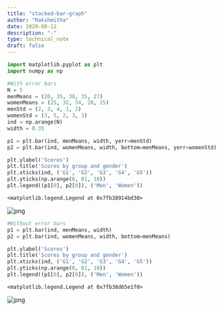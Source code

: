```yaml
---
title: "stacked-bar-graph"
author: "Rakshmitha"
date: 2020-08-12
description: "-"
type: technical_note
draft: false
---
```


```python
import matplotlib.pyplot as plt
import numpy as np
```


```python
#With error bars
N = 5
menMeans = (20, 35, 30, 35, 27)
womenMeans = (25, 32, 34, 20, 25)
menStd = (2, 3, 4, 1, 2)
womenStd = (3, 5, 2, 3, 3)
ind = np.arange(N)    
width = 0.35       

p1 = plt.bar(ind, menMeans, width, yerr=menStd)
p2 = plt.bar(ind, womenMeans, width, bottom=menMeans, yerr=womenStd)

plt.ylabel('Scores')
plt.title('Scores by group and gender')
plt.xticks(ind, ('G1', 'G2', 'G3', 'G4', 'G5'))
plt.yticks(np.arange(0, 81, 10))
plt.legend((p1[0], p2[0]), ('Men', 'Women'))
```




    <matplotlib.legend.Legend at 0x7fb38914bd30>




![png](stacked-bar-graph_2_1.png)



```python
#Without error bars
p1 = plt.bar(ind, menMeans, width)
p2 = plt.bar(ind, womenMeans, width, bottom=menMeans)

plt.ylabel('Scores')
plt.title('Scores by group and gender')
plt.xticks(ind, ('G1', 'G2', 'G3', 'G4', 'G5'))
plt.yticks(np.arange(0, 81, 10))
plt.legend((p1[0], p2[0]), ('Men', 'Women'))
```




    <matplotlib.legend.Legend at 0x7fb38d65e1f0>




![png](stacked-bar-graph_3_1.png)



```python

```
